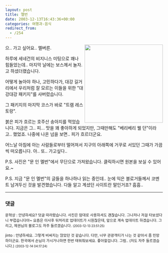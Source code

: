 ```yaml
---
layout: post
title: 멜번
date: 2003-12-13T16:43:36+00:00
categories: 여행과-음식
redirect_from:
  - /254
---
```


<A href=http://hyuksang.cafe24.com/archives/000138.html target=bb><img src=http://hyuksang.cafe24.com/images/DSCN6985.jpg align=right border=0 width=250></a>으.. 가고 싶어요.. 멜버른.

하루에 세네건의 비지니스 미팅으로 꽤나 힘들었는데.. 마지막 날에는 보스께서 놀자. 고 하셨더랬습니다.

어떻게 놀아야 하나, 고민하다가, 대강 길거리에서 우리처럼 잘 모르는 이들을 위한 "대강대강 패키지"를 사버렸습니다.

그 패키지의 마지막 코스가 바로 "트램 레스토랑".

붉은 피가 흐르는 호주산 송아지를 먹었습니다. 지금은 그.. 피... 맛을 꽤 좋아하게 되었지만, 그때만해도 "베리베리 웰 던"이라고.. 했었죠. 나중에 나온 넘을 보면.. 피가 흐르더군요.

어느날 아침에 아는 사람들로부터 떨어져서 지구의 아래쪽에 거꾸로 서있던 그때가 가끔씩 떠오릅니다. 아.. 또.. 가고싶다..

P.S. 사진은 "문 인 멜번"에서 무단으로 가져왔습니다. 클릭하시면 원본을 보실 수 있어요.~

P.S. 지금 "문 인 멜번"의 글들을 하나하나 읽는 중인데.. 눈에 익은 블로거들께서 코멘트 남겨두신 것을 발견했습니다. 다들 알고 계셨던 사이트란 말인거죠? 흠흠..

* * *

### 댓글



<!--- cmt:533 --->
<!--- mail: --->
<!--- parent:0 --->

<small class=comment>문혁상 : 안녕하세요? 덧글 따라왔습니다. 사진은 맘대로 사용하셔도 괜찮습니다. 그나저나 저걸 타보셨다니 부럽습니다아~ 요즘은 이사후 뒤처리로 업데이트가 시원찮은데, 앞으로 계속 업데이트 하겠습니다. 그리고, 제권님의 블로그도 자주 들르겠습니다. <small>(2003-12-13 23:51:25)</small></small>


<!--- cmt:534 --->
<!--- mail: --->
<!--- parent:0 --->

<small class=comment>jinto : 안녕하세요. 그렇게 비싸지는 않았던 것 같습니다. 다만, 너무 관광객티가 나는 것 같아서 좀 민망하더군요. 한국에서 손님이 가시거나하면 한번 태워줘보세요. 좋아할겁니다.  그럼.. (저도 자주 들르겠습니다.) <small>(2003-12-14 04:17:24)</small></small>

